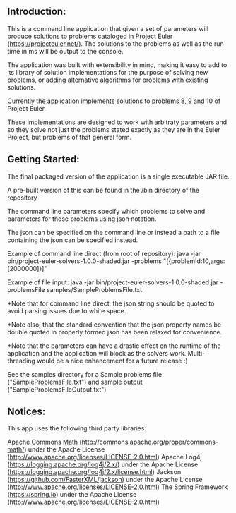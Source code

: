 

Introduction:
-------------

This is a command line application that given a set of parameters will produce solutions to problems cataloged in 
Project Euler (https://projecteuler.net/). The solutions to the problems as well as the run time in ms will be output
to the console.

The application was built with extensibility in mind, making it easy to add to its library of solution implementations 
for the purpose of solving new problems, or adding alternative algorithms for problems with existing solutions.

Currently the application implements solutions to problems 8, 9 and 10 of Project Euler.

These implementations are designed to work with arbitraty parameters and so they solve not just the problems stated
exactly as they are in the Euler Project, but problems of that general form.



Getting Started:
----------------

The final packaged version of the application is a single executable JAR file.

A pre-built version of this can be found in the /bin directory of the repository

The command line parameters specify which problems to solve and parameters for those problems using json notation.

The json can be specified on the command line or instead a path to a file containing the json can be specified instead.

Example of command line direct (from root of repository):
java -jar bin/project-euler-solvers-1.0.0-shaded.jar -problems "[{problemId:10,args:[2000000]}]"

Example of file input:
java -jar bin/project-euler-solvers-1.0.0-shaded.jar -problemsFile samples/SampleProblemsFile.txt

*Note that for command line direct, the json string should be quoted to avoid parsing issues due to white space.

*Note also, that the standard convention that the json property names be double quoted in properly formed json has been 
relaxed for convenience.

*Note that the parameters can have a drastic effect on the runtime of the application and the application will block as
the solvers work. Multi-threading would be a nice enhancement for a future release :)

See the samples directory for a Sample problems file ("SampleProblemsFile.txt") and sample output 
("SampleProblemsFileOutput.txt")



Notices:
--------

This app uses the following third party libraries:

Apache Commons Math (http://commons.apache.org/proper/commons-math/) under the Apache License (http://www.apache.org/licenses/LICENSE-2.0.html)
Apache Log4j (https://logging.apache.org/log4j/2.x/) under the Apache License (https://logging.apache.org/log4j/2.x/license.html)
Jackson (https://github.com/FasterXML/jackson) under the Apache License (http://www.apache.org/licenses/LICENSE-2.0.html)
The Spring Framework (https://spring.io) under the Apache License (http://www.apache.org/licenses/LICENSE-2.0.html)



